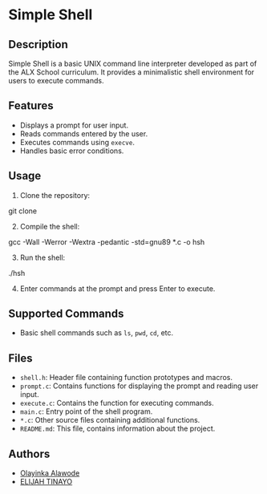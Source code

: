 # Simple Shell

## Description
Simple Shell is a basic UNIX command line interpreter developed as part of the ALX School curriculum. It provides a minimalistic shell environment for users to execute commands.

## Features
- Displays a prompt for user input.
- Reads commands entered by the user.
- Executes commands using `execve`.
- Handles basic error conditions.

## Usage
1. Clone the repository:

git clone <repository-url>

2. Compile the shell:

gcc -Wall -Werror -Wextra -pedantic -std=gnu89 *.c -o hsh


3. Run the shell:

./hsh

4. Enter commands at the prompt and press Enter to execute.

## Supported Commands
- Basic shell commands such as `ls`, `pwd`, `cd`, etc.

## Files
- `shell.h`: Header file containing function prototypes and macros.
- `prompt.c`: Contains functions for displaying the prompt and reading user input.
- `execute.c`: Contains the function for executing commands.
- `main.c`: Entry point of the shell program.
- `*.c`: Other source files containing additional functions.
- `README.md`: This file, contains information about the project.

## Authors
- [Olayinka Alawode](https://github.com/kepo402)
- [ELIJAH TINAYO](https://github.com/Tinayo001)
